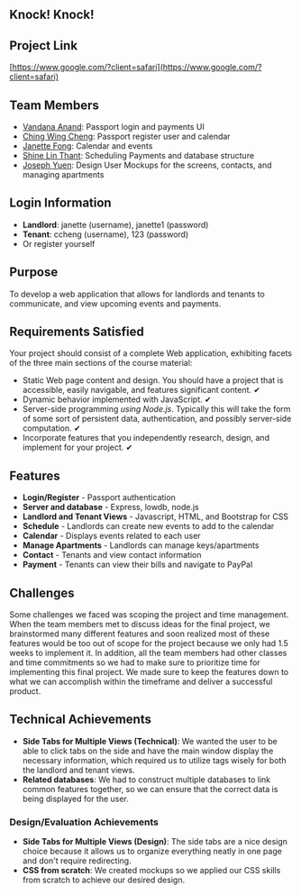 ## Knock! Knock!

## Project Link
[https://www.google.com/?client=safari](https://www.google.com/?client=safari)

## Team Members
- [Vandana Anand](https://github.com/vanand23): Passport login and payments UI
- [Ching Wing Cheng](https://github.com/WinnyCheng): Passport register user and calendar
- [Janette Fong](https://github.com/jlfong): Calendar and events 
- [Shine Lin Thant](https://github.com/heartkiIIer): Scheduling Payments and database structure
- [Joseph Yuen](https://github.com/jhyuen): Design User Mockups for the screens, contacts, and managing apartments

## Login Information
- **Landlord**: janette (username), janette1 (password)
- **Tenant**: ccheng (username), 123 (password)
- Or register yourself

## Purpose
To develop a web application that allows for landlords and tenants to communicate, and view upcoming events and payments. 

## Requirements Satisfied

Your project should consist of a complete Web application, exhibiting facets of the three main sections of the course material:

- Static Web page content and design. You should have a project that is accessible, easily navigable, and features significant content. ✔
- Dynamic behavior implemented with JavaScript. ✔
- Server-side programming *using Node.js*. Typically this will take the form of some sort of persistent data, authentication, and possibly server-side computation. ✔
- Incorporate features that you independently research, design, and implement for your project. ✔

## Features
- **Login/Register** - Passport authentication
- **Server and database** - Express, lowdb, node.js
- **Landlord and Tenant Views** - Javascript, HTML, and Bootstrap for CSS 
- **Schedule** - Landlords can create new events to add to the calendar
- **Calendar** - Displays events related to each user
- **Manage Apartments** - Landlords can manage keys/apartments
- **Contact** - Tenants and view contact information
- **Payment** - Tenants can view their bills and navigate to PayPal

## Challenges
Some challenges we faced was scoping the project and time management. When the team members met to discuss ideas for the final project, we brainstormed many different features and soon realized most of these features would be too out of scope for the project because we only had 1.5 weeks to implement it. In addition, all the team members had other classes and time commitments so we had to make sure to prioritize time for implementing this final project. We made sure to keep the features down to what we can accomplish within the timeframe and deliver a successful product. 

## Technical Achievements
- **Side Tabs for Multiple Views (Technical)**: We wanted the user to be able to click tabs on the side and have the main window display the necessary information, which required us to utilize tags wisely for both the landlord and tenant views.
- **Related databases**: We had to construct multiple databases to link common features together, so we can ensure that the correct data is being displayed for the user.

### Design/Evaluation Achievements
- **Side Tabs for Multiple Views (Design)**: The side tabs are a nice design choice because it allows us to organize everything neatly in one page and don't require redirecting.
- **CSS from scratch**: We created mockups so we applied our CSS skills from scratch to achieve our desired design.
